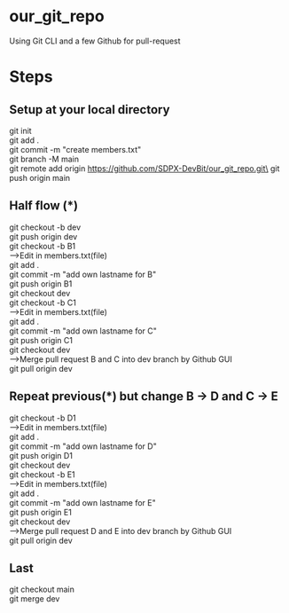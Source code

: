 # our_git_repo

Using Git CLI and a few Github for pull-request

# Steps

## Setup at your local directory

git init\
git add .\
git commit -m "create members.txt"\
git branch -M main\
git remote add origin https://github.com/SDPX-DevBit/our_git_repo.git\
git push origin main

## Half flow (\*)

git checkout -b dev\
git push origin dev\
git checkout -b B1\
-->Edit in members.txt(file)\
git add .\
git commit -m "add own lastname for B"\
git push origin B1\
git checkout dev\
git checkout -b C1\
-->Edit in members.txt(file)\
git add .\
git commit -m "add own lastname for C"\
git push origin C1\
git checkout dev\
-->Merge pull request B and C into dev branch by Github GUI\
git pull origin dev

## Repeat previous(\*) but change B -> D and C -> E

git checkout -b D1\
-->Edit in members.txt(file)\
git add .\
git commit -m "add own lastname for D"\
git push origin D1\
git checkout dev\
git checkout -b E1\
-->Edit in members.txt(file)\
git add .\
git commit -m "add own lastname for E"\
git push origin E1\
git checkout dev\
-->Merge pull request D and E into dev branch by Github GUI\
git pull origin dev

## Last

git checkout main\
git merge dev
